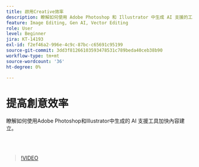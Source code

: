 ```yaml
---
title: 啟用Creative效率
description: 瞭解如何使用 Adobe Photoshop 和 Illustrator 中生成 AI 支援的工具加快內容建立Illustrator
feature: Image Editing, Gen AI, Vector Editing
role: User
level: Beginner
jira: KT-14193
exl-id: f2ef46a2-996e-4c9c-87bc-c65691c95199
source-git-commit: 3dd3f81266103593478531c789beda40ceb38b90
workflow-type: tm+mt
source-wordcount: '36'
ht-degree: 0%

---
```


# 提高創意效率

瞭解如何使用Adobe Photoshop和Illustrator中生成的 AI 支援工具加快內容建立。

<br> 

>[!VIDEO](https://video.tv.adobe.com/v/3425036?quality=12&learn=on&hidetitle=true)
